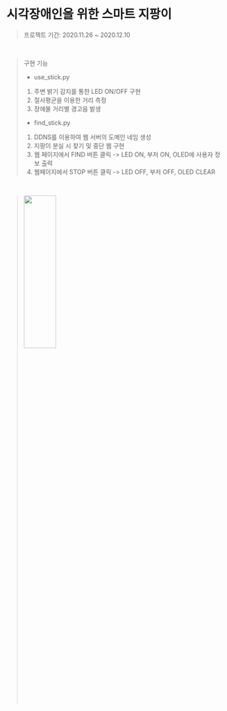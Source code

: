 시각장애인을 위한 스마트 지팡이
=============

>프로젝트 기간: 2020.11.26 ~ 2020.12.10

</br>

>구현 기능
>* use_stick.py
>1. 주변 밝기 감지를 통한 LED ON/OFF 구현
>2. 절사평균을 이용한 거리 측정
>3. 장애물 거리별 경고음 발생
>* find_stick.py
>1. DDNS를 이용하여 웹 서버의 도메인 네임 생성
>2. 지팡이 분실 시 찾기 및 중단 웹 구현
>3. 웹 페이지에서 FIND 버튼 클릭 -> LED ON, 부저 ON, OLED에 사용자 정보 출력
>4. 웹페이지에서 STOP 버튼 클릭 -> LED OFF, 부저 OFF, OLED CLEAR

</br>

><img src="https://github.com/ejshin004/IoT_Project/assets/55674729/eee1990f-649e-48ad-85c5-37b966d13a90" width="40%" height="30%"></img>
